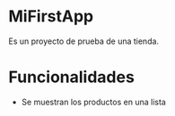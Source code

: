 MiFirstApp
=====
Es un proyecto de prueba de una tienda.

Funcionalidades
=============
* Se muestran los productos en una lista